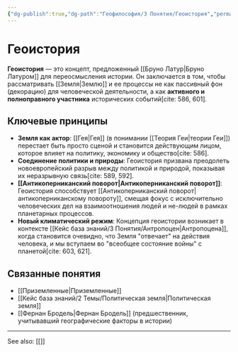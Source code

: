 ```yaml
---
{"dg-publish":true,"dg-path":"Геофилософия/3 Понятия/Геоистория","permalink":"/geofilosofiya/3-ponyatiya/geoistoriya/"}
---
```



# Геоистория

**Геоистория** — это концепт, предложенный [[Бруно Латур\|Бруно Латуром]] для переосмысления истории. Он заключается в том, чтобы рассматривать [[Земля\|Землю]] и ее процессы не как пассивный фон (декорацию) для человеческой деятельности, а как **активного и полноправного участника** исторических событий[cite: 586, 601].

## Ключевые принципы
- **Земля как актор**: [[Гея\|Гея]] (в понимании [[Теория Геи\|теории Геи]]) перестает быть просто сценой и становится действующим лицом, которое влияет на политику, экономику и общество[cite: 586].
- **Соединение политики и природы**: Геоистория призвана преодолеть новоевропейский разрыв между политикой и природой, показывая их неразрывную связь[cite: 589, 592].
- **[[Антикоперниканский поворот\|Антикоперниканский поворот]]**: Геоистория способствует [[Антикоперниканский поворот\|антикоперниканскому повороту]], смещая фокус с исключительно человеческих дел на взаимоотношения людей и не-людей в рамках планетарных процессов.
- **Новый климатический режим**: Концепция геоистории возникает в контексте [[Кейс база знаний/3 Понятия/Антропоцен\|Антропоцена]], когда становится очевидно, что Земля "отвечает" на действия человека, и мы вступаем во "всеобщее состояние войны" с планетой[cite: 603, 621].

## Связанные понятия
- [[Приземленные\|Приземленные]]
- [[Кейс база знаний/2 Темы/Политическая земля\|Политическая земля]]
- [[Фернан Бродель\|Фернан Бродель]] (предшественник, учитывавший географические факторы в истории)




---
See also:
[[]]
